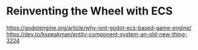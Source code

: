# Reinventing the Wheel with ECS

https://godotengine.org/article/why-isnt-godot-ecs-based-game-engine/
https://dev.to/kspeakman/entity-component-system-an-old-new-thing-3224
